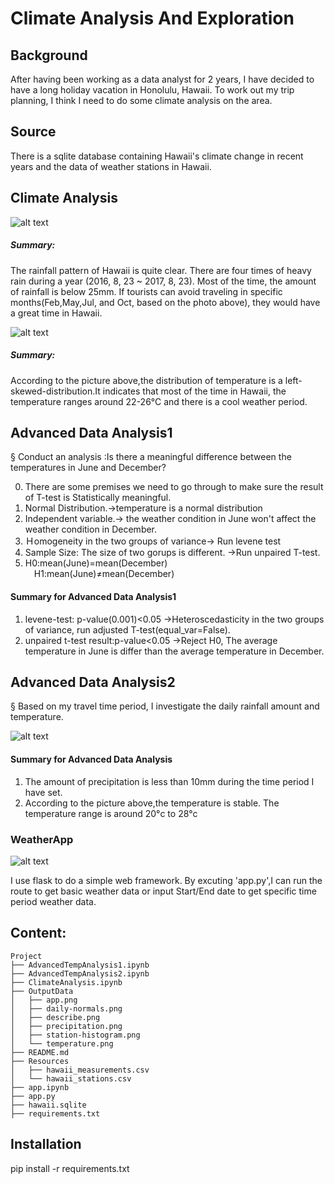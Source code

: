 # Climate Analysis And Exploration


## Background

After having been working as a data analyst for 2 years, I have decided to have a long holiday vacation in Honolulu, Hawaii. To work out my trip planning, I think I need to do some climate analysis on the area. 

## Source

There is a sqlite database containing Hawaii's climate change in recent years and the data of weather stations in Hawaii.      

## Climate Analysis

![alt text](https://github.com/LynHJ/Sqlalchemy-Climate-Analysis-and-Exploration/blob/fa1724651f8ac36d435ef7ca1902a31aba8714b8/OutputData/precipitation.png)

##### Summary:

The rainfall pattern of Hawaii is quite clear. There are four times of heavy rain during a year (2016, 8, 23 ~ 2017, 8, 23). Most of the time, the amount of rainfall is below 25mm. If tourists can avoid traveling in specific months(Feb,May,Jul, and Oct, based on the photo above), they would have a great time in Hawaii.


![alt text](https://github.com/LynHJ/Sqlalchemy-Climate-Analysis-and-Exploration/blob/fa1724651f8ac36d435ef7ca1902a31aba8714b8/OutputData/station-histogram.png)

##### Summary:

According to the picture above,the distribution of temperature is a left-skewed-distribution.It indicates that most of the time in Hawaii, the temperature ranges around 22-26°C​ and ​​there is a cool weather period.


## Advanced Data Analysis1

§ Conduct an analysis :Is there a meaningful difference between the temperatures in June and December?  
  
0. There are some premises we need to go through to make sure the result of T-test is Statistically meaningful.  
1. Normal Distribution.->temperature is a normal distribution  
2. Independent variable.-> the weather condition in June won't affect the weather condition in December.  
3. Ｈomogeneity in the two groups of variance-> Run levene test  
4. Sample Size: The size of two gorups is different. ->Run unpaired T-test.   
5. H0:mean(June)=mean(December)  
&emsp;H1:mean(June)≠mean(December)

#### Summary for Advanced Data Analysis1

1. levene-test: p-value(0.001)<0.05  ->Heteroscedasticity in the two groups of variance, run adjusted T-test(equal_var=False).  
2. unpaired t-test result:p-value<0.05 ->Reject H0, The average temperature in June is differ than the average temperature in December.
  

## Advanced Data Analysis2

§ Based on my travel time period, I investigate the daily rainfall amount and temperature.
 
![alt text](https://github.com/LynHJ/Sqlalchemy-Climate-Analysis-and-Exploration/blob/450c53707646bbf2ac81fcbc325bc7352d6ccd37/OutputData/daily-normals.png)  

#### Summary for Advanced Data Analysis

1. The amount of precipitation is less than 10mm during the time period I have set.
2. According to the picture above,the temperature is stable. The temperature range is around 20°c to 28°c


### WeatherApp

![alt text](https://github.com/LynHJ/Sqlalchemy-Climate-Analysis-and-Exploration/blob/5b71fd4f3d2121b29013dfdfcf2d6b3c54a208fd/OutputData/app.png)

I use flask to do a simple web framework.
By excuting 'app.py',I can run the route to get basic weather data or input Start/End date to get specific time period weather data.

## Content:
```
Project  
├── AdvancedTempAnalysis1.ipynb
├── AdvancedTempAnalysis2.ipynb
├── ClimateAnalysis.ipynb
├── OutputData
│   ├── app.png
│   ├── daily-normals.png
│   ├── describe.png
│   ├── precipitation.png
│   ├── station-histogram.png
│   └── temperature.png
├── README.md
├── Resources
│   ├── hawaii_measurements.csv
│   └── hawaii_stations.csv
├── app.ipynb
├── app.py
├── hawaii.sqlite
├── requirements.txt

```

## Installation

pip install -r requirements.txt







